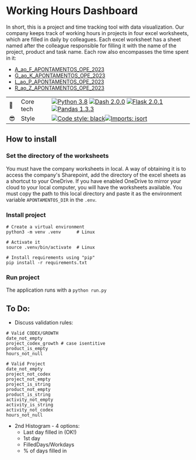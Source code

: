 # Working Hours Dashboard
In short, this is a project and time tracking tool with data visualization. Our company keeps track of working hours in projects in four excel worksheets, which are filled in daily by colleagues. Each excel worksheet has a sheet named after the colleague responsible for filling it with the name of the project, product and task name. Each row also encompasses the time spent in it:
- [A_ao_F_APONTAMENTOS_OPE_2023](
https://imgoffice.sharepoint.com/:x:/r/sites/Codex-Operao/_layouts/15/Doc.aspx?sourcedoc=%7Bbf857d1f-05ab-453d-9472-60d8fe7fed22%7D)
- [G_ao_K_APONTAMENTOS_OPE_2023](
https://imgoffice.sharepoint.com/:x:/r/sites/Codex-Operao/_layouts/15/doc2.aspx?sourcedoc=%7BEB37A5BB-D897-4ECC-9F55-FC07BDC22CF0%7D&file=G_ao_K_APONTAMENTOS_OPE_2023.xlsx&action=default&mobileredirect=true&DefaultItemOpen=1)
- [L_ao_P_APONTAMENTOS_OPE_2023](
https://imgoffice.sharepoint.com/:x:/r/sites/Codex-Operao/_layouts/15/Doc.aspx?sourcedoc=%7B4806d9fc-966a-4372-b117-b9d92d266ca6%7D)
- [R_ao_Z_APONTAMENTOS_OPE_2023](
https://imgoffice.sharepoint.com/:x:/r/sites/Codex-Operao/_layouts/15/Doc.aspx?sourcedoc=%7B45261a51-ac24-4499-b8e7-813730aaccbc%7D)

||||
|---|---|---|
|💪 |Core tech|[![Python 3.8](https://img.shields.io/badge/Python-3.8-3776AB?style=flat&logo=python&logoColor=white)](https://docs.python.org/3.8/) [![Dash 2.0.0](https://img.shields.io/badge/Dash-2.0.0-00CCBB?style=flat&logo=dash&logoColor=white)](https://dash.plotly.com/) [![Flask 2.0.1](https://img.shields.io/badge/Flask-2.0.1-000000?style=flat&logo=flask&logoColor=white)](https://flask.palletsprojects.com/en/2.0.1/) [![Pandas 1.3.3](https://img.shields.io/badge/Pandas-1.3.3-150458?style=flat&logo=pandas&logoColor=white)](https://pandas.pydata.org/)
|😎 | Style | [![Code style: black](https://img.shields.io/badge/code%20style-black-000000.svg)](https://github.com/psf/black)[![Imports: isort](https://img.shields.io/badge/%20imports-isort-%231674b1?style=flat&labelColor=ef8336)](https://pycqa.github.io/isort/)|

## How to install
### Set the directory of the worksheets
You must have the company worksheets in local. A way of obtaining it is to access the company's Sharepoint, add the directory of the excel sheets as a shortcut to your OneDrive. If you have enabled OneDrive to mirror your cloud to your local computer, you will have the worksheets available. You must copy the path to this local directory and paste it as the environment variable `APONTAMENTOS_DIR` in the `.env`.

### Install project
```shell
# Create a virtual environment
python3 -m venv .venv      # Linux

# Activate it
source .venv/bin/activate  # Linux

# Install requirements using "pip"
pip install -r requirements.txt
```
### Run project
The application runs with a `python run.py`

## To Do:
- Discuss validation rules:
```shell
# Valid CODEX/GROWTH
date_not_empty
project_codex_growth # case isentitive
product_is_empty
hours_not_null

# Valid Project 
date_not_empty
project_not_codex
project_not_empty
project_is_string
product_not_empty
product_is_string
activity_not_empty
activity_is_string
activity_not_codex
hours_not_null
```

- 2nd Histogram - 4 options:
  - Last day filled in (OK!)
  - 1st day
  - FilledDays/Workdays 
  - % of days filled in

